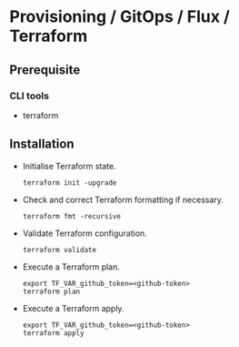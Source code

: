 # Provisioning / GitOps / Flux / Terraform

## Prerequisite

### CLI tools

- terraform

## Installation

- Initialise Terraform state.

  ``` shell
  terraform init -upgrade
  ```

- Check and correct Terraform formatting if necessary.

  ``` shell
  terraform fmt -recursive
  ```

- Validate Terraform configuration.

  ``` shell
  terraform validate
  ```

- Execute a Terraform plan.

  ``` shell
  export TF_VAR_github_token=<github-token>
  terraform plan
  ```

- Execute a Terraform apply.

  ``` shell
  export TF_VAR_github_token=<github-token>
  terraform apply
  ```
